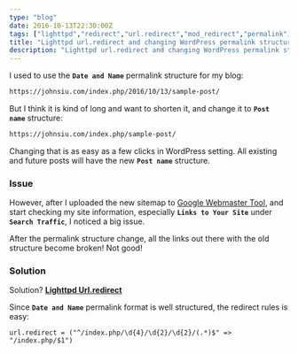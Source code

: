 ```yaml
---
type: "blog"
date: 2016-10-13T22:30:00Z
tags: ["lighttpd","redirect","url.redirect","mod_redirect","permalink","blog","wordpress","migrate"]
title: "Lighttpd url.redirect and changing WordPress permalink structure"
description: "Lighttpd url.redirect and changing WordPress permalink structure"
---
```


I used to use the __`Date and Name`__ permalink structure for my blog:
<!--more-->

```txt
https://johnsiu.com/index.php/2016/10/13/sample-post/
```

But I think it is kind of long and want to shorten it, and change it to __`Post name`__ structure:

```txt
https://johnsiu.com/index.php/sample-post/
```

Changing that is as easy as a few clicks in WordPress setting. All existing and future posts will have the new __`Post name`__ structure.

### Issue

However, after I uploaded the new sitemap to [Google Webmaster Tool](https://www.google.com/webmasters/tools), and start checking my site information, especially __`Links to Your Site`__ under __`Search Traffic`__, I noticed a big issue.

After the permalink structure change, all the links out there with the old structure become broken! Not good!

### Solution

Solution? __[Lighttpd Url.redirect](https://redmine.lighttpd.net/projects/1/wiki/docs_modredirect)__

Since __`Date and Name`__ permalink format is well structured, the redirect rules is easy:

```lighttpd
url.redirect = ("^/index.php/\d{4}/\d{2}/\d{2}/(.*)$" => "/index.php/$1")
```
